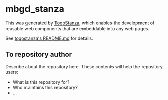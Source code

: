 # mbgd_stanza

This was generated by [TogoStanza](http://togostanza.org), which enables the development of reusable web components that are embeddable into any web pages.

See [togostanza's README.md](https://github.com/togostanza/togostanza#readme) for details.

## To repository author

Describe about the repository here. These contents will help the repository users:

- What is this repository for?
- Who maintains this repository?
- ...

